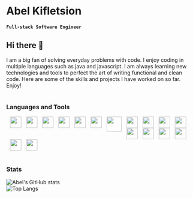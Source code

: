 # Abel Kifletsion

**`Full-stack Software Engineer`**

## Hi there 👋

I am a big fan of solving everyday problems with code. I enjoy coding in multiple languages such as java and javascript. I am always learning new technologies and tools to perfect the art of writing functional and clean code. Here are some of the skills and projects I have worked on so far.
Enjoy!

#

### Languages and Tools

<img align="left" style="padding-left:10px" width=30px src="https://cdn.jsdelivr.net/gh/devicons/devicon/icons/java/java-original-wordmark.svg" />
<img align="left" style="padding-left:10px" width=30px src="https://cdn.jsdelivr.net/gh/devicons/devicon/icons/spring/spring-original-wordmark.svg" />
<img align="left" style="padding-left:10px" width=30px src="https://cdn.jsdelivr.net/gh/devicons/devicon/icons/javascript/javascript-original.svg" />
<img align="left" style="padding-left:10px" width=30px src="https://cdn.jsdelivr.net/gh/devicons/devicon/icons/python/python-original.svg" />  
<img align="left" style="padding-left:10px" width=30px src="https://cdn.jsdelivr.net/gh/devicons/devicon/icons/react/react-original-wordmark.svg" />
<img align="left" style="padding-left:10px" width=30px src="https://cdn.jsdelivr.net/gh/devicons/devicon/icons/redux/redux-original.svg" />
<img align="left" style="padding-left:10px" width=40px src="https://cdn.jsdelivr.net/gh/devicons/devicon/icons/nodejs/nodejs-original-wordmark.svg" />
<img align="left" style="padding-left:10px" width=30px src="https://cdn.jsdelivr.net/gh/devicons/devicon/icons/express/express-original-wordmark.svg" />
<img align="left" style="padding-left:10px" width=30px src="https://cdn.jsdelivr.net/gh/devicons/devicon/icons/postgresql/postgresql-original-wordmark.svg" />
<img align="left" style="padding-left:10px" width=30px src="https://cdn.jsdelivr.net/gh/devicons/devicon/icons/html5/html5-original-wordmark.svg" />
<img align="left" style="padding-left:10px" width=30px src="https://cdn.jsdelivr.net/gh/devicons/devicon/icons/css3/css3-original-wordmark.svg" />
<img align="left" style="padding-left:10px" width=30px src="https://cdn.jsdelivr.net/gh/devicons/devicon/icons/mongodb/mongodb-original-wordmark.svg" />
<img align="left" style="padding-left:10px" width=30px src="https://cdn.jsdelivr.net/gh/devicons/devicon/icons/docker/docker-original-wordmark.svg" />
<img align="left" style="padding-left:10px" width=30px src="https://cdn.jsdelivr.net/gh/devicons/devicon/icons/amazonwebservices/amazonwebservices-original-wordmark.svg" />
<img align="left" style="padding-left:10px" width=30px src="https://cdn.jsdelivr.net/gh/devicons/devicon/icons/git/git-original-wordmark.svg" />
<img align="left" style="padding-left:10px" width=30px src="https://cdn.jsdelivr.net/gh/devicons/devicon/icons/linux/linux-original.svg" />
<img style="padding-left:10px" width=30px src="https://cdn.jsdelivr.net/gh/devicons/devicon/icons/jenkins/jenkins-original.svg" />

#

### Stats

![Abel's GitHub stats](https://github-readme-stats.vercel.app/api?username=abelfish&show_icons=true&theme=radical)  
![Top Langs](https://github-readme-stats.vercel.app/api/top-langs/?username=abelfish&hide=css&layout=compact&theme=radical)
